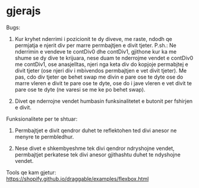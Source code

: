# gjerajs
Bugs:

  1) Kur kryhet nderrimi i pozicionit te dy diveve, me raste, ndodh qe permjatja e njerit div per marre permbajtjen e divit tjeter. P.sh.: Ne nderrimin e vendeve te 
  contDiv0 dhe contDiv1, gjithone kur ka me shume se dy dive te krijuara, nese duam te nderrojme vendet e contDiv0 me contDiv1, ose anasjelltas, njeri nga keta div do
  kopjoje permabjtej e divit tjeter (ose njeri div i mbivendos permbajtjen e vet divit tjeter). Me pas, cdo div tjeter qe behet swap me divin e pare ose te dyte ose do 
  marre vleren e divit te pare ose te dyte, ose do i jave vleren e vet divit te pare ose te dyte (ne varesi se me ke po behet swap).
  
  2) Divet qe nderrojne vendet humbasin funksinalitetet e butonit per fshirjen e divit.
  
Funksionalitete per te shtuar:

  1) Permbajtjet e divit qendror duhet te reflektohen ted divi anesor ne menyre te permbledhur.
  
  2) Nese divet e shkembyeshme tek divi qendror ndryshojne vendet, permbajtjet perkatese tek divi anesor gjithashtu duhet te ndyshojne vendet.

Tools qe kam gjetur:
https://shopify.github.io/draggable/examples/flexbox.html
